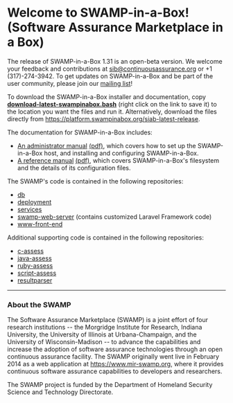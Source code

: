 # Welcome to SWAMP-in-a-Box! (Software Assurance Marketplace in a Box)

The release of SWAMP-in-a-Box 1.31 is an open-beta version. We welcome your
feedback and contributions at sib@continuousassurance.org or +1 (317)-274-3942.
To get updates on SWAMP-in-a-Box and be part of the user community, please join our
[mailing list](https://lists.cosalab.org/mailman/listinfo/swampinabox "SWAMP Mailing List")!

To download the SWAMP-in-a-Box installer and documentation, copy
**[download-latest-swampinabox.bash](https://raw.githubusercontent.com/mirswamp/deployment/master/swampinabox/distribution/util/download-latest-swampinabox.bash)** (right click on the link to save it)
to the location you want the files and run it.
Alternatively, download the files directly from <https://platform.swampinabox.org/siab-latest-release>.

The documentation for SWAMP-in-a-Box includes:

- [An administrator manual](https://platform.swampinabox.org/siab-latest-release/administrator_manual.html)
  [(pdf)](https://platform.swampinabox.org/siab-latest-release/administrator_manual.pdf),
  which covers how to set up the SWAMP-in-a-Box host, and installing and configuring SWAMP-in-a-Box.
- [A reference manual](https://platform.swampinabox.org/siab-latest-release/reference_manual.html)
  [(pdf)](https://platform.swampinabox.org/siab-latest-release/reference_manual.pdf),
  which covers SWAMP-in-a-Box's filesystem and the details of its configuration files.

The SWAMP's code is contained in the following repositories:

- [db](https://github.com/mirswamp/db)
- [deployment](https://github.com/mirswamp/deployment)
- [services](https://github.com/mirswamp/services)
- [swamp-web-server](https://github.com/mirswamp/swamp-web-server) (contains customized Laravel Framework code)
- [www-front-end](https://github.com/mirswamp/www-front-end)

Additional supporting code is contained in the following repositories:

- [c-assess](https://github.com/mirswamp/c-assess)
- [java-assess](https://github.com/mirswamp/java-assess)
- [ruby-assess](https://github.com/mirswamp/ruby-assess)
- [script-assess](https://github.com/mirswamp/script-assess)
- [resultparser](https://github.com/mirswamp/resultparser)

----------------------------------------------------------------------------

### About the SWAMP

The Software Assurance Marketplace (SWAMP) is a joint effort of four
research institutions -- the Morgridge Institute for Research, Indiana
University, the University of Illinois at Urbana-Champaign, and the
University of Wisconsin-Madison -- to advance the capabilities and increase
the adoption of software assurance technologies through an open continuous
assurance facility. The SWAMP originally went live in February 2014 as a web
application at <https://www.mir-swamp.org>, where it provides continuous
software assurance capabilities to developers and researchers.

The SWAMP project is funded by the Department of Homeland Security Science
and Technology Directorate.

